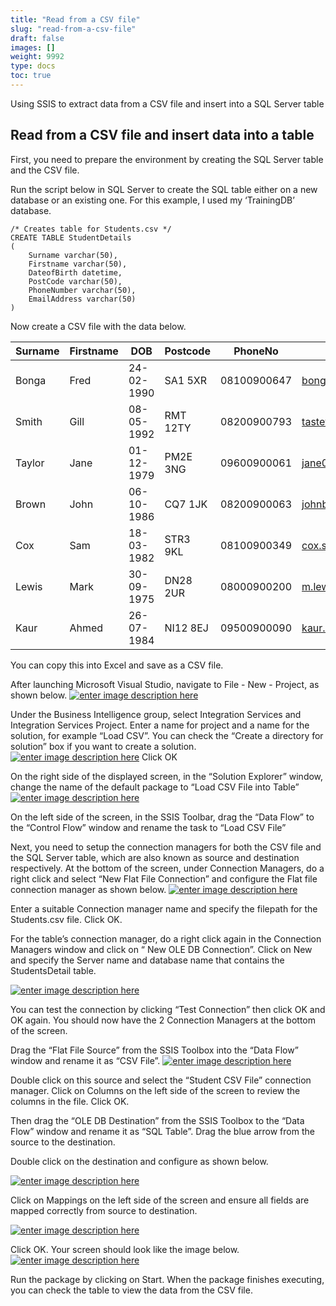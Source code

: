```yaml
---
title: "Read from a CSV file"
slug: "read-from-a-csv-file"
draft: false
images: []
weight: 9992
type: docs
toc: true
---
```


Using SSIS to extract data from a CSV file and insert into a SQL Server table

## Read from a CSV file and insert data into a table
First, you need to prepare the environment by creating the SQL Server table and the CSV file. 

Run the script below in SQL Server to create the SQL table either on a new database or an existing one. For this example, I used my ‘TrainingDB’ database.

    /* Creates table for Students.csv */
    CREATE TABLE StudentDetails
    (
        Surname varchar(50),
        Firstname varchar(50),
        DateofBirth datetime,
        PostCode varchar(50),
        PhoneNumber varchar(50),
        EmailAddress varchar(50)
    )

Now create a CSV file with the data below.

| Surname | Firstname | DOB        | Postcode | PhoneNo     | EmailAddress           |
| ------  | ------    | ------     | ------   | ------      | ------                 |
| Bonga   | Fred      | 24-02-1990 | SA1 5XR  | 08100900647 | bonga.fd@gmail.com     |
| Smith   | Gill      | 08-05-1992 | RMT 12TY | 08200900793 | tastey0256@yahoo.co.uk |
| Taylor  | Jane      | 01-12-1979 | PM2E 3NG | 09600900061 | jane0098@aol.com       |
| Brown   | John      | 06-10-1986 | CQ7 1JK  | 08200900063 | johnbrown@hotmail.com  |
| Cox     | Sam       | 18-03-1982 | STR3 9KL | 08100900349 | cox.sam@gmail.com      |
| Lewis   | Mark      | 30-09-1975 | DN28 2UR | 08000900200 | m.lewis@mail.net       |
| Kaur    | Ahmed     | 26-07-1984 | NI12 8EJ | 09500900090 | kaur.ahmed@gmail.co.uk |

You can copy this into Excel and save as a CSV file.



After launching Microsoft Visual Studio, navigate to File - New - Project, as shown below.
[![enter image description here][1]][1] 


Under the Business Intelligence group, select Integration Services and Integration Services Project. Enter a name for project and a name for the solution, for example “Load CSV”. You can check the “Create a directory for solution” box if you want to create a solution. 
[![enter image description here][2]][2]
Click OK

On the right side of the displayed screen, in the “Solution Explorer” window, change the name of the default package to “Load CSV File into Table” 
[![enter image description here][3]][3] 

On the left side of the screen, in the SSIS Toolbar, drag the “Data Flow” to the “Control Flow” window and rename the task to “Load CSV File”


Next, you need to setup the connection managers for both the CSV file and the SQL Server table, which are also known as source and destination respectively. 
At the bottom of the screen, under Connection Managers, do a right click and select “New Flat File Connection” and configure the Flat file connection manager as shown below.
[![enter image description here][4]][4]
 
Enter a suitable Connection manager name and specify the filepath for the Students.csv file. 
Click OK.

For the table’s connection manager, do a right click again in the Connection Managers window and click on “ New OLE DB Connection”.
Click on New and specify the Server name and database name that contains the StudentsDetail table.

[![enter image description here][5]][5]

You can test the connection by clicking “Test Connection” then click OK and OK again. You should now have the 2 Connection Managers at the bottom of the screen.


Drag the “Flat File Source” from the SSIS Toolbox into the “Data Flow” window and rename it as “CSV File”. 
[![enter image description here][6]][6]
 
Double click on this source and select the “Student CSV File” connection manager. Click on Columns on the left side of the screen to review the columns in the file. Click OK.

Then drag the “OLE DB Destination” from the SSIS Toolbox to the “Data Flow” window and rename it as “SQL Table”. Drag the blue arrow from the source to the destination.

Double click on the destination and configure as shown below. 

[![enter image description here][7]][7]

Click on Mappings on the left side of the screen and ensure all fields are mapped correctly from source to destination.

[![enter image description here][8]][8]
 
Click OK. Your screen should look like the image below.
[![enter image description here][9]][9] 

Run the package by clicking on Start. When the package finishes executing, you can check the table to view the data from the CSV file.


  [1]: https://i.stack.imgur.com/vzhj2.png
  [2]: https://i.stack.imgur.com/e7Fxa.png
  [3]: https://i.stack.imgur.com/ueEqI.png
  [4]: https://i.stack.imgur.com/VvRvq.png
  [5]: https://i.stack.imgur.com/dBMm6.png
  [6]: https://i.stack.imgur.com/KXPHN.png
  [7]: https://i.stack.imgur.com/Oqw2h.png
  [8]: https://i.stack.imgur.com/9lL2U.png
  [9]: https://i.stack.imgur.com/th9fh.png

